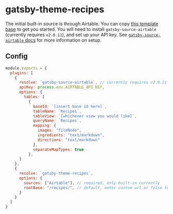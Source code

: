 # gatsby-theme-recipes

The initial built-in source is through Airtable. You can copy [this template base](https://airtable.com/shr72BUaM4649U7ll) to get you started. You will need to install `gatsby-source-airtable` (currently requires `v2.0.11`), and set up your API key. See [`gatsby-source-airtable` docs](https://github.com/jbolda/gatsby-source-airtable) for more information on setup.

## Config
```js
module.exports = {
  plugins: [
    {
      resolve: `gatsby-source-airtable`, // currently requires v2.0.11
      apiKey: process.env.AIRTABLE_API_KEY,
      options: {
        tables: [
          {
            baseId: `[insert base id here]`,
            tableName: `Recipes`,
            tableView: `[whichever view you would like]`,
            queryName: `Recipes`,
            mapping: {
              images: "fileNode",
              ingredients: "text/markdown",
              directions: "text/markdown"
            },
            separateMapTypes: true
          },
      }
    },
    {
      resolve: `gatsby-theme-recipes`,
      options: {
        sources: ["Airtable"], // required, only built-in currently
        rootBase: "/recipes/", // default, enter custom url or false for no page
      }
    }
  ]
}
```
